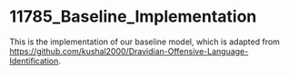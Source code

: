 # 11785_Baseline_Implementation
This is the implementation of our baseline model, which is adapted from <https://github.com/kushal2000/Dravidian-Offensive-Language-Identification>.
